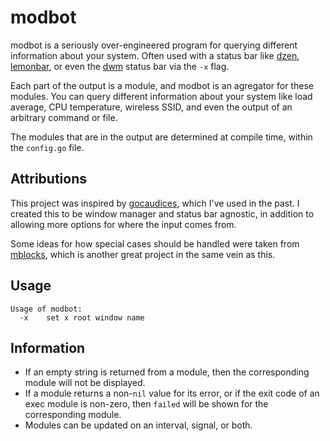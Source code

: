 # modbot

modbot is a seriously over-engineered program for querying different information about your system. Often used with a status bar like [dzen](https://github.com/robm/dzen), [lemonbar](https://github.com/LemonBoy/bar), or even the [dwm](https://dwm.suckless.org/) status bar via the `-x` flag.

Each part of the output is a module, and modbot is an agregator for these modules. You can query different information about your system like load average, CPU temperature, wireless SSID, and even the output of an arbitrary command or file.

The modules that are in the output are determined at compile time, within the `config.go` file.

## Attributions

This project was inspired by [gocaudices](https://github.com/LordRusk/gocaudices), which I've used in the past. I created this to be window manager and status bar agnostic, in addition to allowing more options for where the input comes from.

Some ideas for how special cases should be handled were taken from [mblocks](https://gitlab.com/mhdy/mblocks), which is another great project in the same vein as this.

## Usage

```
Usage of modbot:
  -x    set x root window name
```

## Information

* If an empty string is returned from a module, then the corresponding module will not be displayed.
* If a module returns a non-`nil` value for its error, or if the exit code of an exec module is non-zero, then `failed` will be shown for the corresponding module.
* Modules can be updated on an interval, signal, or both.
